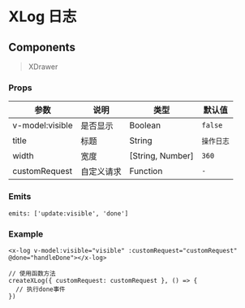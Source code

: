 # XLog 日志

## Components

> XDrawer

### Props

| 参数 | 说明 | 类型 | 默认值 |
| --- | --- | --- | --- |
| v-model:visible | 是否显示 | Boolean | `false` |
| title | 标题 | String | `操作日志` |
| width | 宽度 | [String, Number] | `360` |
| customRequest | 自定义请求 | Function | `-` |

### Emits

```vue
emits: ['update:visible', 'done']
```

### Example

```vue
<x-log v-model:visible="visible" :customRequest="customRequest" @done="handleDone"></x-log>

// 使用函数方法
createXLog({ customRequest: customRequest }, () => {
  // 执行done事件
})
```
